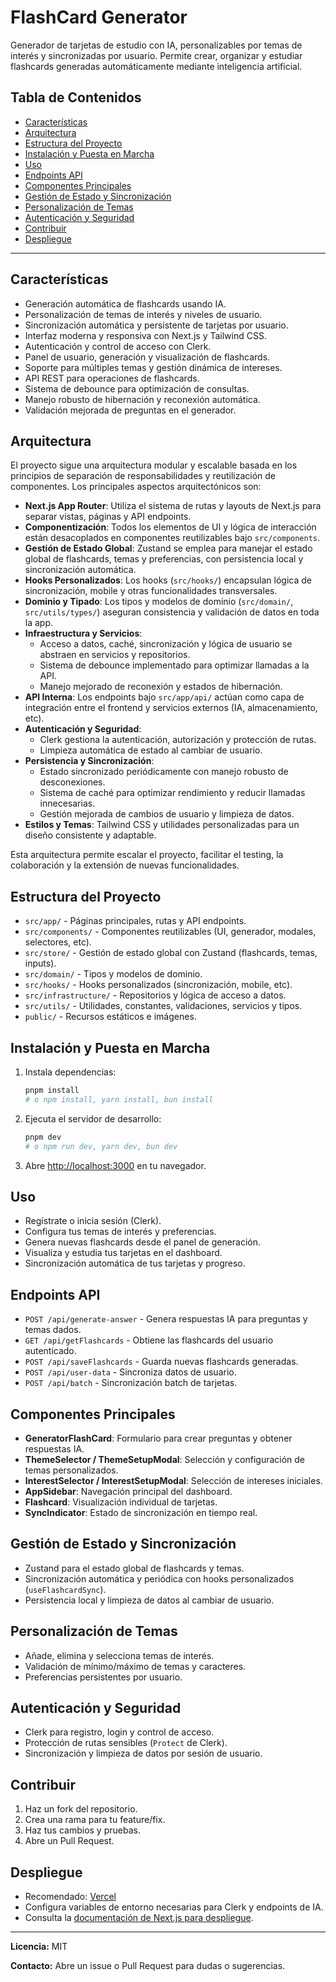 # FlashCard Generator

Generador de tarjetas de estudio con IA, personalizables por temas de interés y sincronizadas por usuario. Permite crear, organizar y estudiar flashcards generadas automáticamente mediante inteligencia artificial.

## Tabla de Contenidos
- [Características](#características)
- [Arquitectura](#arquitectura)
- [Estructura del Proyecto](#estructura-del-proyecto)
- [Instalación y Puesta en Marcha](#instalación-y-puesta-en-marcha)
- [Uso](#uso)
- [Endpoints API](#endpoints-api)
- [Componentes Principales](#componentes-principales)
- [Gestión de Estado y Sincronización](#gestión-de-estado-y-sincronización)
- [Personalización de Temas](#personalización-de-temas)
- [Autenticación y Seguridad](#autenticación-y-seguridad)
- [Contribuir](#contribuir)
- [Despliegue](#despliegue)

---

## Características
- Generación automática de flashcards usando IA.
- Personalización de temas de interés y niveles de usuario.
- Sincronización automática y persistente de tarjetas por usuario.
- Interfaz moderna y responsiva con Next.js y Tailwind CSS.
- Autenticación y control de acceso con Clerk.
- Panel de usuario, generación y visualización de flashcards.
- Soporte para múltiples temas y gestión dinámica de intereses.
- API REST para operaciones de flashcards.
- Sistema de debounce para optimización de consultas.
- Manejo robusto de hibernación y reconexión automática.
- Validación mejorada de preguntas en el generador.

## Arquitectura

El proyecto sigue una arquitectura modular y escalable basada en los principios de separación de responsabilidades y reutilización de componentes. Los principales aspectos arquitectónicos son:

- **Next.js App Router**: Utiliza el sistema de rutas y layouts de Next.js para separar vistas, páginas y API endpoints.
- **Componentización**: Todos los elementos de UI y lógica de interacción están desacoplados en componentes reutilizables bajo `src/components`.
- **Gestión de Estado Global**: Zustand se emplea para manejar el estado global de flashcards, temas y preferencias, con persistencia local y sincronización automática.
- **Hooks Personalizados**: Los hooks (`src/hooks/`) encapsulan lógica de sincronización, mobile y otras funcionalidades transversales.
- **Dominio y Tipado**: Los tipos y modelos de dominio (`src/domain/`, `src/utils/types/`) aseguran consistencia y validación de datos en toda la app.
- **Infraestructura y Servicios**: 
  - Acceso a datos, caché, sincronización y lógica de usuario se abstraen en servicios y repositorios.
  - Sistema de debounce implementado para optimizar llamadas a la API.
  - Manejo mejorado de reconexión y estados de hibernación.
- **API Interna**: Los endpoints bajo `src/app/api/` actúan como capa de integración entre el frontend y servicios externos (IA, almacenamiento, etc).
- **Autenticación y Seguridad**: 
  - Clerk gestiona la autenticación, autorización y protección de rutas.
  - Limpieza automática de estado al cambiar de usuario.
- **Persistencia y Sincronización**: 
  - Estado sincronizado periódicamente con manejo robusto de desconexiones.
  - Sistema de caché para optimizar rendimiento y reducir llamadas innecesarias.
  - Gestión mejorada de cambios de usuario y limpieza de datos.
- **Estilos y Temas**: Tailwind CSS y utilidades personalizadas para un diseño consistente y adaptable.

Esta arquitectura permite escalar el proyecto, facilitar el testing, la colaboración y la extensión de nuevas funcionalidades.

## Estructura del Proyecto
- `src/app/` - Páginas principales, rutas y API endpoints.
- `src/components/` - Componentes reutilizables (UI, generador, modales, selectores, etc).
- `src/store/` - Gestión de estado global con Zustand (flashcards, temas, inputs).
- `src/domain/` - Tipos y modelos de dominio.
- `src/hooks/` - Hooks personalizados (sincronización, mobile, etc).
- `src/infrastructure/` - Repositorios y lógica de acceso a datos.
- `src/utils/` - Utilidades, constantes, validaciones, servicios y tipos.
- `public/` - Recursos estáticos e imágenes.

## Instalación y Puesta en Marcha
1. Instala dependencias:
   ```bash
   pnpm install
   # o npm install, yarn install, bun install
   ```
2. Ejecuta el servidor de desarrollo:
   ```bash
   pnpm dev
   # o npm run dev, yarn dev, bun dev
   ```
3. Abre [http://localhost:3000](http://localhost:3000) en tu navegador.

## Uso
- Regístrate o inicia sesión (Clerk).
- Configura tus temas de interés y preferencias.
- Genera nuevas flashcards desde el panel de generación.
- Visualiza y estudia tus tarjetas en el dashboard.
- Sincronización automática de tus tarjetas y progreso.

## Endpoints API
- `POST /api/generate-answer` - Genera respuestas IA para preguntas y temas dados.
- `GET /api/getFlashcards` - Obtiene las flashcards del usuario autenticado.
- `POST /api/saveFlashcards` - Guarda nuevas flashcards generadas.
- `POST /api/user-data` - Sincroniza datos de usuario.
- `POST /api/batch` - Sincronización batch de tarjetas.

## Componentes Principales
- **GeneratorFlashCard**: Formulario para crear preguntas y obtener respuestas IA.
- **ThemeSelector / ThemeSetupModal**: Selección y configuración de temas personalizados.
- **InterestSelector / InterestSetupModal**: Selección de intereses iniciales.
- **AppSidebar**: Navegación principal del dashboard.
- **Flashcard**: Visualización individual de tarjetas.
- **SyncIndicator**: Estado de sincronización en tiempo real.

## Gestión de Estado y Sincronización
- Zustand para el estado global de flashcards y temas.
- Sincronización automática y periódica con hooks personalizados (`useFlashcardSync`).
- Persistencia local y limpieza de datos al cambiar de usuario.

## Personalización de Temas
- Añade, elimina y selecciona temas de interés.
- Validación de mínimo/máximo de temas y caracteres.
- Preferencias persistentes por usuario.

## Autenticación y Seguridad
- Clerk para registro, login y control de acceso.
- Protección de rutas sensibles (`Protect` de Clerk).
- Sincronización y limpieza de datos por sesión de usuario.

## Contribuir
1. Haz un fork del repositorio.
2. Crea una rama para tu feature/fix.
3. Haz tus cambios y pruebas.
4. Abre un Pull Request.

## Despliegue
- Recomendado: [Vercel](https://vercel.com/)
- Configura variables de entorno necesarias para Clerk y endpoints de IA.
- Consulta la [documentación de Next.js para despliegue](https://nextjs.org/docs/app/building-your-application/deploying).

---

**Licencia:** MIT

**Contacto:** Abre un issue o Pull Request para dudas o sugerencias.
